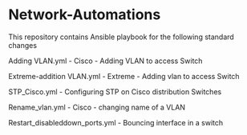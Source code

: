 # Network-Automations

This repository contains Ansible playbook for the following standard changes

Adding VLAN.yml - Cisco - Adding VLAN to access Switch

Extreme-addition VLAN.yml - Extreme - Adding vlan to access Switch

STP_Cisco.yml - Configuring STP on Cisco distribution Switches

Rename_vlan.yml - Cisco - changing name of a VLAN

Restart_disableddown_ports.yml - Bouncing interface in a switch
